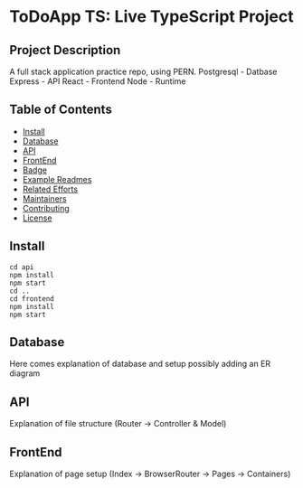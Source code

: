 # ToDoApp TS: Live TypeScript Project


## Project Description
A full stack application practice repo, using PERN.
Postgresql - Datbase
Express - API
React - Frontend
Node - Runtime

## Table of Contents

- [Install](#Install)
- [Database](#Database)
- [API](#API)
- [FrontEnd](#FrontEnd)
- [Badge](#badge)
- [Example Readmes](#example-readmes)
- [Related Efforts](#related-efforts)
- [Maintainers](#maintainers)
- [Contributing](#contributing)
- [License](#license)

## Install
```
cd api
npm install
npm start
cd ..
cd frontend
npm install
npm start
```

## Database
Here comes explanation of database and setup possibly adding an ER diagram

## API
Explanation of file structure (Router -> Controller & Model)

## FrontEnd
Explanation of page setup (Index -> BrowserRouter -> Pages -> Containers)
